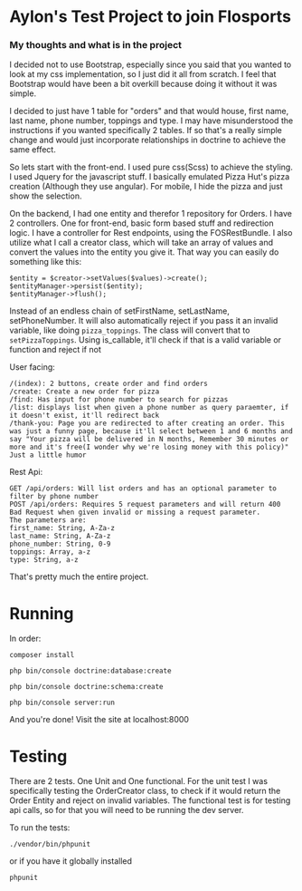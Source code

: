 # Aylon's Test Project to join Flosports

### My thoughts and what is in the project

I decided not to use Bootstrap, especially since you said that you wanted to look at my css implementation, so I just did it all from scratch.  I feel that Bootstrap would have been a bit overkill because doing it without it was simple.

I decided to just have 1 table for "orders" and that would house, first name, last name, phone number, toppings and type.  I may have misunderstood the instructions if you wanted specifically 2 tables.  If so that's a really simple change and would just incorporate relationships in doctrine to achieve the same effect.

So lets start with the front-end. I used pure css(Scss) to achieve the styling. I used Jquery for the javascript stuff. I basically emulated Pizza Hut's pizza creation (Although they use angular).  For mobile, I hide the pizza and just show the selection.

On the backend, I had one entity and therefor 1 repository for Orders. I have 2 controllers. One for front-end, basic form based stuff and redirection logic. I have a controller for Rest endpoints, using the FOSRestBundle. I also utilize what I call a creator class, which will take an array of values and convert the values into the entity you give it.  That way you can easily do something like this:
    
    $entity = $creator->setValues($values)->create();
    $entityManager->persist($entity);
    $entityManager->flush();
Instead of an endless chain of setFirstName, setLastName, setPhoneNumber. It will also automatically reject if you pass it an invalid variable, like doing `pizza_toppings`. The class will convert that to `setPizzaToppings`. Using is_callable, it'll check if that is a valid variable or function and reject if not

User facing:

    /(index): 2 buttons, create order and find orders
    /create: Create a new order for pizza
    /find: Has input for phone number to search for pizzas
    /list: displays list when given a phone number as query paraemter, if it doesn't exist, it'll redirect back
    /thank-you: Page you are redirected to after creating an order. This was just a funny page, because it'll select between 1 and 6 months and say "Your pizza will be delivered in N months, Remember 30 minutes or more and it's free(I wonder why we're losing money with this policy)" Just a little humor
    
    
Rest Api:

    GET /api/orders: Will list orders and has an optional parameter to filter by phone number
    POST /api/orders: Requires 5 request parameters and will return 400 Bad Request when given invalid or missing a request parameter.
    The parameters are:
    first_name: String, A-Za-z
    last_name: String, A-Za-z
    phone_number: String, 0-9
    toppings: Array, a-z
    type: String, a-z
    
    
    
That's pretty much the entire project.



# Running

In order:

    composer install
    
    php bin/console doctrine:database:create
    
    php bin/console doctrine:schema:create
    
    php bin/console server:run
    
And you're done! Visit the site at localhost:8000




# Testing

There are 2 tests. One Unit and One functional. For the unit test I was specifically testing the OrderCreator class, to check if it would return the Order Entity and reject on invalid variables.  The functional test is for testing api calls, so for that you will need to be running the dev server.


To run the tests:

    ./vendor/bin/phpunit
    
or if you have it globally installed

    phpunit